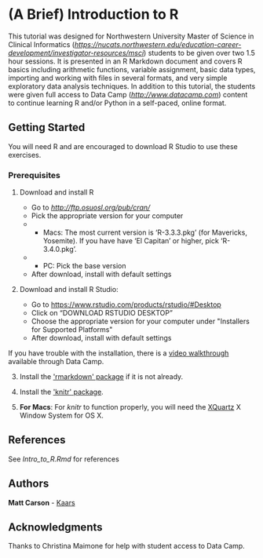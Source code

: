 # (A Brief) Introduction to R

This tutorial was designed for Northwestern University Master of Science in Clinical Informatics (*<https://nucats.northwestern.edu/education-career-development/investigator-resources/msci>*) students to be given over two 1.5 hour sessions. It is presented in an R Markdown document and covers R basics including arithmetic functions, variable assignment, basic data types, importing and working with files in several formats, and very simple exploratory data analysis techniques. In addition to this tutorial, the students were given full access to Data Camp (*<http://www.datacamp.com>*) content to continue learning R and/or Python in a self-paced, online format.

## Getting Started

You will need R and are encouraged to download R Studio to use these exercises. 

### Prerequisites

1. Download and install R
	* Go to *<http://ftp.osuosl.org/pub/cran/>*
	* Pick the appropriate version for your computer
	*	* Macs: The most current version is ‘R-3.3.3.pkg’ (for Mavericks, Yosemite). If you have have ‘El Capitan’ or higher, pick ‘R-3.4.0.pkg’.
	*	* PC: Pick the base version
	* After download, install with default settings

2. Download and install R Studio:
	* Go to https://www.rstudio.com/products/rstudio/#Desktop
	* Click on “DOWNLOAD RSTUDIO DESKTOP”
	* Choose the appropriate version for your computer under "Installers for Supported Platforms"
	* After download, install with default settings

If you have trouble with the installation, there is a [video walkthrough](https://campus.datacamp.com/courses/working-with-the-rstudio-ide-part-1/orientation?ex=3) available through Data Camp.

3. Install the ['rmarkdown' package](https://cran.r-project.org/web/packages/rmarkdown/rmarkdown.pdf) if it is not already.

4. Install the ['knitr' package](https://cran.r-project.org/web/packages/knitr/knitr.pdf).

5. **For Macs**: For _knitr_ to function properly, you will need the [XQuartz](https://www.xquartz.org/) X Window System for OS X.

## References

See _Intro_to_R.Rmd_ for references

## Authors

**Matt Carson** - [Kaars](https://github.com/kaars)

## Acknowledgments

Thanks to Christina Maimone for help with student access to Data Camp.
